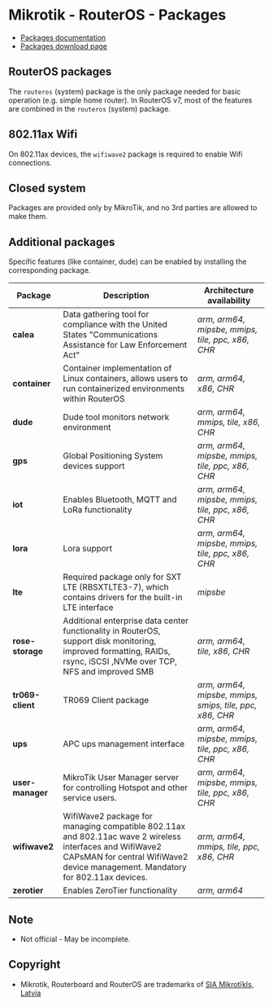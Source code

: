 # Mikrotik - RouterOS - Packages

- [Packages documentation](https://help.mikrotik.com/docs/display/ROS/Packages)
- [Packages download page](https://mikrotik.com/download)

## RouterOS packages 
The `routeros` (system) package is the only package needed for basic operation (e.g. simple home router).
In RouterOS v7, most of the features are combined in the `routeros` (system) package.

## 802.11ax Wifi
On 802.11ax devices, the `wifiwave2` package is required to enable Wifi connections.

## Closed system
Packages are provided only by MikroTik, and no 3rd parties are allowed to make them.

## Additional packages
Specific features (like container, dude) can be enabled by installing the corresponding package.

| **Package** | **Description** | **Architecture availability** |
|---|---|---|
| **calea** | Data gathering tool for compliance with the United States "Communications Assistance for Law Enforcement Act" | *arm, arm64, mipsbe, mmips, tile, ppc, x86, CHR* |
| **container** | Container implementation of Linux containers, allows users to run containerized environments within RouterOS | *arm, arm64, x86, CHR*	| 
| **dude** | Dude tool monitors network environment | *arm, arm64, mmips, tile, x86, CHR* |	
| **gps** | Global Positioning System devices support | *arm, arm64, mipsbe, mmips, tile, ppc, x86, CHR* |
| **iot** | Enables  Bluetooth, MQTT and LoRa functionality | *arm, arm64, mipsbe, mmips, tile, ppc, x86, CHR* |
| **lora** | Lora support | *arm, arm64, mipsbe, mmips, tile, ppc, x86, CHR*
| **lte** | Required package only for SXT LTE (RBSXTLTE3-7), which contains drivers for the built-in LTE interface | *mipsbe* |
| **rose-storage** | Additional enterprise data center functionality in RouterOS, support disk monitoring, improved formatting, RAIDs, rsync, iSCSI ,NVMe over TCP, NFS and improved SMB | *arm, arm64, tile, x86, CHR* |
| **tr069-client** | TR069 Client package | *arm, arm64, mipsbe, mmips, smips, tile, ppc, x86, CHR*
| **ups** | APC ups management interface | *arm, arm64, mipsbe, mmips, tile, ppc, x86, CHR*
| **user-manager** | MikroTik User Manager server for controlling Hotspot and other service users. | *arm, arm64, mipsbe, mmips, tile, ppc, x86, CHR*
| **wifiwave2** | WifiWave2 package for managing compatible 802.11ax and 802.11ac wave 2 wireless interfaces and WifiWave2 CAPsMAN for central WifiWave2 device management. Mandatory for 802.11ax devices. | *arm, arm64, mmips, tile, ppc, x86, CHR*
| **zerotier** | Enables ZeroTier functionality | *arm, arm64*

## Note
- Not official - May be incomplete.

## Copyright
- Mikrotik, Routerboard and RouterOS are trademarks of [SIA Mikrotīkls, Latvia](https://www.mikrotik.com)
